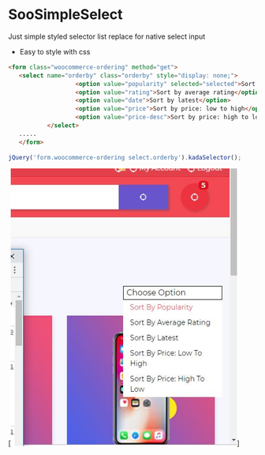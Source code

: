 # SooSimpleSelect
Just simple styled selector list replace for native select input
 
  - Easy to style with css

 ```html
<form class="woocommerce-ordering" method="get">
	<select name="orderby" class="orderby" style="display: none;">
					<option value="popularity" selected="selected">Sort by popularity</option>
					<option value="rating">Sort by average rating</option>
					<option value="date">Sort by latest</option>
					<option value="price">Sort by price: low to high</option>
					<option value="price-desc">Sort by price: high to low</option>
			</select>
	.....
	</form>
```
 ```javascript
jQuery('form.woocommerce-ordering select.orderby').kadaSelector();
```

[![DEMO SIMPLE SELECT](https://github.com/vishnukumarpv/sooSimpleSelect-a-simple-select-ul-list/raw/master/Capture.JPG)] 
